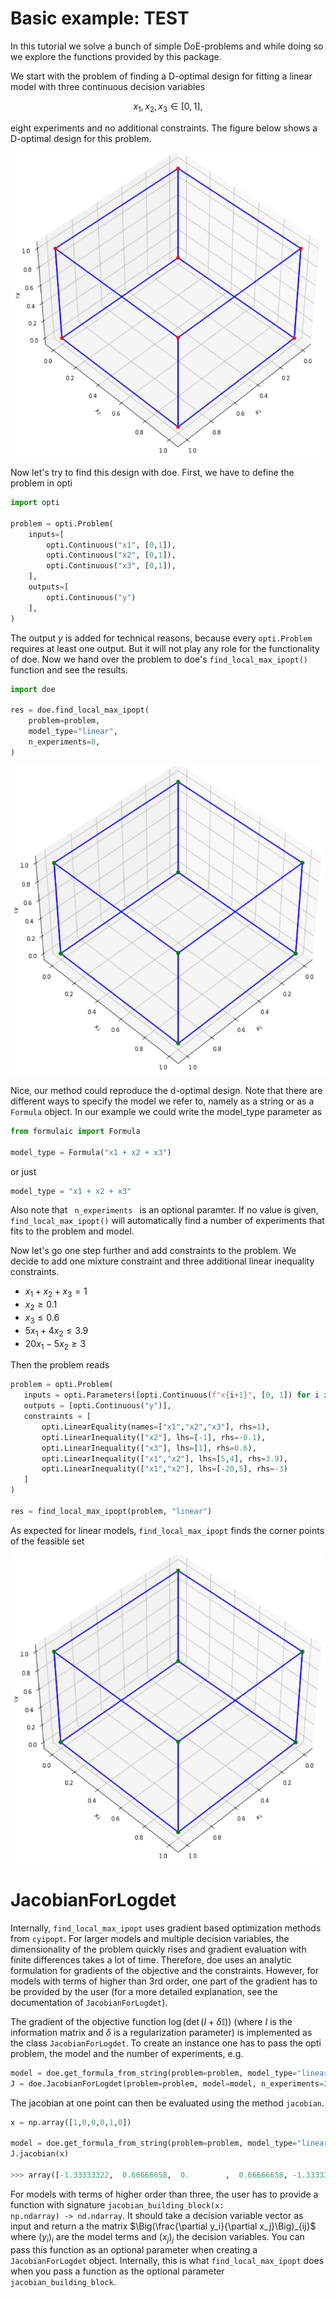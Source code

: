 # Basic example: TEST

In this tutorial we solve a bunch of simple DoE-problems and while doing so we explore the functions provided by this package.


We start with the problem of finding a D-optimal design for fitting a linear model with three continuous decision variables

$$
x_1, x_2, x_3 \in [0,1],
$$

eight experiments and no additional constraints. The figure below shows a D-optimal design for this problem.

![no_constraints_d_optimal](assets/getting_started_no_constraints_d_optimal.PNG)

Now let's try to find this design with doe. First, we have to define the problem in opti

```python
import opti

problem = opti.Problem(
    inputs=[
        opti.Continuous("x1", [0,1]),
        opti.Continuous("x2", [0,1]),
        opti.Continuous("x3", [0,1]),
    ],
    outputs=[
        opti.Continuous("y")
    ],
)
```

The output $y$ is added for technical reasons, because every <code>opti.Problem</code> requires at least one output. But it will not play
any role for the functionality of doe. Now we hand over the problem to doe's <code>find_local_max_ipopt()</code> function and see the results.

```python
import doe

res = doe.find_local_max_ipopt(
    problem=problem,
    model_type="linear",
    n_experiments=8,
)
```

![no_constraints_local_opt](assets/getting_started_no_constraints_local_opt.PNG)

Nice, our method could reproduce the d-optimal design. Note that there are different ways to specify the model we refer to, namely as a string or as a <code>Formula</code> object. In our example we could write the model_type parameter as

```python
from formulaic import Formula

model_type = Formula("x1 + x2 + x3")
```

or just 

```python
model_type = "x1 + x2 + x3"
```

Also note that <code> n_experiments </code> is an optional paramter. If no value is given, <code>find_local_max_ipopt()</code> will automatically find a number of experiments that fits to the problem and model.

Now let's go one step further and add constraints to the problem. We decide to add one mixture constraint and three additional linear inequality constraints. 

* $x_1 + x_2 + x_3 = 1$
* $x_2 \geq 0.1$
* $x_3 \leq 0.6$
* $5 x_1 + 4 x_2 \leq 3.9$
* $20 x_1 - 5 x_2 \geq 3$

Then the problem reads 

```python
problem = opti.Problem(
   inputs = opti.Parameters([opti.Continuous(f"x{i+1}", [0, 1]) for i in range(3)]),
   outputs = [opti.Continuous("y")],
   constraints = [
       opti.LinearEquality(names=["x1","x2","x3"], rhs=1),
       opti.LinearInequality(["x2"], lhs=[-1], rhs=-0.1),
       opti.LinearInequality(["x3"], lhs=[1], rhs=0.6),
       opti.LinearInequality(["x1","x2"], lhs=[5,4], rhs=3.9),
       opti.LinearInequality(["x1","x2"], lhs=[-20,5], rhs=-3)
   ]
)

res = find_local_max_ipopt(problem, "linear")
```

As expected for linear models, <code>find_local_max_ipopt</code> finds the corner points of the feasible set

![constraints_local_opt](assets/getting_started_no_constraints_local_opt.PNG)


# JacobianForLogdet

Internally, <code>find_local_max_ipopt</code> uses gradient based optimization methods from <code>cyipopt</code>. For larger models and multiple decision variables, the dimensionality of the problem quickly rises and gradient evaluation with finite differences takes a lot of time. Therefore, doe uses an analytic formulation for gradients of the objective and the constraints. However, for models with terms of higher than 3rd order, one part of the gradient has to be provided by the user (for a more detailed explanation, see the documentation of <code>JacobianForLogdet</code>). 

The gradient of the objective function $\log(\det(I + \delta \mathbb{I}))$ (where $I$ is the information matrix and $\delta$ is a regularization parameter) is implemented as the class <code>JacobianForLogdet</code>. To create an instance one has to pass the opti problem, the model and the number of experiments, e.g.

```python
model = doe.get_formula_from_string(problem=problem, model_type="linear")
J = doe.JacobianForLogdet(problem=problem, model=model, n_experiments=2)
```

The jacobian at one point can then be evaluated using the method <code>jacobian</code>.

```python
x = np.array([1,0,0,0,1,0])

model = doe.get_formula_from_string(problem=problem, model_type="linear")
J.jacobian(x)

>>> array([-1.33333322,  0.66666658,  0.        ,  0.66666658, -1.33333322, 0.        ])
```

For models with terms of higher order than three, the user has to provide a function with signature <code>jacobian_building_block(x: np.ndarray) -> nd.ndarray</code>. It should take a decision variable vector as input and return a the matrix $\Big(\frac{\partial y_i}{\partial x_j}\Big)_{ij}$ where $(y_i)_i$ are the model terms and $(x_j)_j$ the decision variables. You can pass this function as an optional parameter when creating a <code>JacobianForLogdet</code> object. Internally, this is what <code>find_local_max_ipopt</code> does when you pass a function as the optional parameter <code>jacobian_building_block</code>.

